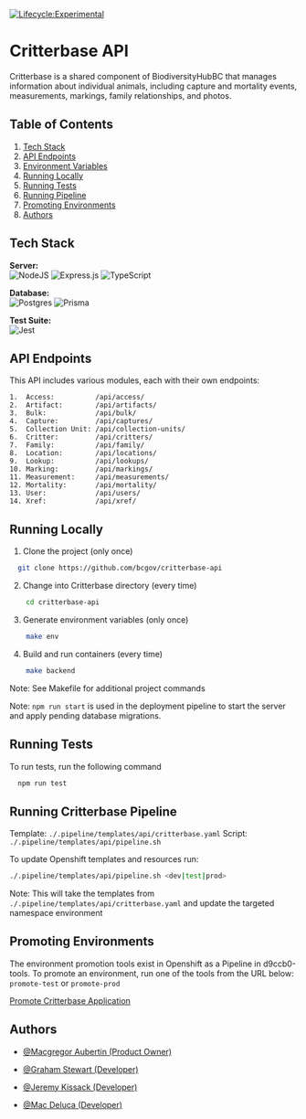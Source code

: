 [![Lifecycle:Experimental](https://img.shields.io/badge/Lifecycle-Experimental-339999)](Redirect-URL)

# Critterbase API

Critterbase is a shared component of BiodiversityHubBC that manages information about individual animals, including capture and mortality events, measurements, markings, family relationships, and photos.

## Table of Contents

1. [Tech Stack](#tech-stack)
2. [API Endpoints](#api-endpoints)
3. [Environment Variables](#environment-variables)
4. [Running Locally](#running-locally)
5. [Running Tests](#running-tests)
6. [Running Pipeline](#running-critterbase-pipeline)
7. [Promoting Environments](#promoting-environments)
8. [Authors](#authors)

## Tech Stack

**Server:** <br />
![NodeJS](https://img.shields.io/badge/node.js-6DA55F?style=for-the-badge&logo=node.js&logoColor=white)
![Express.js](https://img.shields.io/badge/express.js-%23404d59.svg?style=for-the-badge&logo=express&logoColor=%2361DAFB)
![TypeScript](https://img.shields.io/badge/typescript-%23007ACC.svg?style=for-the-badge&logo=typescript&logoColor=white)

**Database:** <br />
![Postgres](https://img.shields.io/badge/postgres-%23316192.svg?style=for-the-badge&logo=postgresql&logoColor=white)
![Prisma](https://img.shields.io/badge/Prisma-3982CE?style=for-the-badge&logo=Prisma&logoColor=white)

**Test Suite:** <br />
![Jest](https://img.shields.io/badge/-jest-%23C21325?style=for-the-badge&logo=jest&logoColor=white)

## API Endpoints

This API includes various modules, each with their own endpoints:

```
1.  Access:          /api/access/
2.  Artifact:        /api/artifacts/
3.  Bulk:            /api/bulk/
4.  Capture:         /api/captures/
5.  Collection Unit: /api/collection-units/
6.  Critter:         /api/critters/
7.  Family:          /api/family/
8.  Location:        /api/locations/
9.  Lookup:          /api/lookups/
10. Marking:         /api/markings/
11. Measurement:     /api/measurements/
12. Mortality:       /api/mortality/
13. User:            /api/users/
14. Xref:            /api/xref/
```


## Running Locally

1. Clone the project (only once)

```bash
  git clone https://github.com/bcgov/critterbase-api
```

2. Change into Critterbase directory (every time)

```bash
    cd critterbase-api
```

3. Generate environment variables (only once)

```bash
    make env
```

4. Build and run containers (every time)

```bash
    make backend
```

Note: See Makefile for additional project commands

Note: `npm run start` is used in the deployment pipeline to start the server and apply pending database migrations.

## Running Tests

To run tests, run the following command

```bash
  npm run test
```

## Running Critterbase Pipeline

Template: `./.pipeline/templates/api/critterbase.yaml`
Script: `./.pipeline/templates/api/pipeline.sh`

To update Openshift templates and resources run:

```bash
./.pipeline/templates/api/pipeline.sh <dev|test|prod>
```

Note: This will take the templates from `./.pipeline/templates/api/critterbase.yaml` and update the targeted namespace environment

## Promoting Environments

The environment promotion tools exist in Openshift as a Pipeline in d9ccb0-tools.
To promote an environment, run one of the tools from the URL below: `promote-test` or `promote-prod`

[Promote Critterbase Application](https://console.apps.silver.devops.gov.bc.ca/pipelines/ns/d9ccb0-tools)

## Authors

- [@Macgregor Aubertin (Product Owner)](https://github.com/mauberti-bc)

- [@Graham Stewart (Developer)](https://github.com/GrahamS-Quartech)

- [@Jeremy Kissack (Developer)](https://github.com/JeremyQuartech)

- [@Mac Deluca (Developer)](https://github.com/MacQSL)
